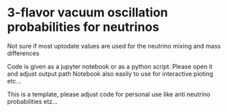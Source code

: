 # 3-flavor vacuum oscillation probabilities for neutrinos

Not sure if most uptodate values are used for the neutrino mixing and mass differences

Code is given as a jupyter notebook or as a python script.
Please open it and adjust output path
Notebook also easily to use for interactive ploting etc...

This is a template, please adjust code for personal use like anti neutrino probabilities etz...